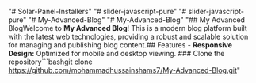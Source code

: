 "# Solar-Panel-Installers" 
"# slider-javascript-pure" 
"# slider-javascript-pure" 
"# My-Advanced-Blog" 
"# My-Advanced-Blog" 
"## My Advanced BlogWelcome to **My Advanced Blog**! This is a modern blog platform built with the latest web technologies, providing a robust and scalable solution for managing and publishing blog content.## Features - **Responsive Design:** Optimized for mobile and desktop viewing.  ### Clone the repository```bashgit clone https://github.com/mohammadhussainshams7/My-Advanced-Blog.git" 

